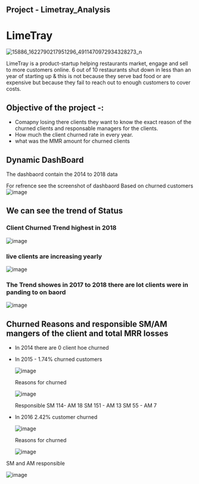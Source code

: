 ## Project - Limetray_Analysis

# LimeTray

![15886_1622790217951296_4911470972934328273_n](https://user-images.githubusercontent.com/111237089/218772491-0f0e4bc6-3eb4-4fa3-89bc-5dbcf519296c.jpg)

LimeTray is a product-startup helping restaurants market, engage and sell to more customers online. 6 out of 10 restaurants shut down in less than an year of starting up & this is not because they serve bad food or are expensive but because they fail to reach out to enough customers to cover costs.


## Objective of the project -:
* Comapny losing there clients they want to know the exact reason of the churned clients and responsable managers for the clients.
* How much the client churned rate in every year.
* what was the MMR amount for churned clients 

## Dynamic DashBoard
The dashbaord contain the 2014 to 2018 data

For refrence see the screenshot of dashbaord
Based on churned customers
![image](https://user-images.githubusercontent.com/111237089/218783972-2d50ed03-2a27-4564-b0bf-cff2a9cb4c06.png)

## We can see the trend of Status 
###  Client Churned Trend highest in 2018
![image](https://user-images.githubusercontent.com/111237089/218784047-2f79d11a-8073-4bbf-a4a4-84b77cb88f2d.png)

### live clients are increasing yearly 
![image](https://user-images.githubusercontent.com/111237089/218782257-d77025fa-1775-4228-9ccb-995c18a06442.png)

### The Trend showes in 2017 to 2018 there are lot clients were in panding to on baord
![image](https://user-images.githubusercontent.com/111237089/218782998-720d016f-acf4-412e-bf54-52dfc330df6f.png)

## Churned Reasons and  responsible SM/AM mangers of the client  and total MRR losses
* In 2014 there are 0 client hoe churned

* In 2015 - 1.74% churned customers
  
  ![image](https://user-images.githubusercontent.com/111237089/218788480-b664d664-a9cf-4eaa-adeb-162567165895.png)
  
  Reasons for churned
 
  ![image](https://user-images.githubusercontent.com/111237089/218787585-dc185b1a-6793-4e1c-a73e-68ac8deb7ff2.png)
  
  Responsible SM 114- AM 18
              SM 151 - AM 13
              SM 55 - AM 7

 * In 2016 2.42% customer churned
   
   ![image](https://user-images.githubusercontent.com/111237089/218789415-42e4549e-2aea-42dd-b1dd-6af972f4d7bc.png)
   
   Reasons for churned
   
   ![image](https://user-images.githubusercontent.com/111237089/218790911-405f5f73-1fe8-4b7f-8339-52bcdf2dbc3d.png)

    
  SM and AM responsible
  
  ![image](https://user-images.githubusercontent.com/111237089/218791033-5e639043-a1d4-48f1-85cb-229b297ca388.png)

    
